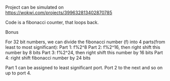 Project can be simulated on https://wokwi.com/projects/399632813402870785

Code is a fibonacci counter, that loops back.

Bonus

For 32 bit numbers, we can divide the fibonacci number (f) into 4 parts(from least to most significant):
Part 1: f%2^8
Part 2: f%2^16, then right shift this number by 8 bits
Part 3: f%2^24, then right shift this number by 16 bits
Part 4: right shift fibonacci number by 24 bits

Part 1 can be assigned to least significant port. Port 2 to the next and so on up to port 4.
